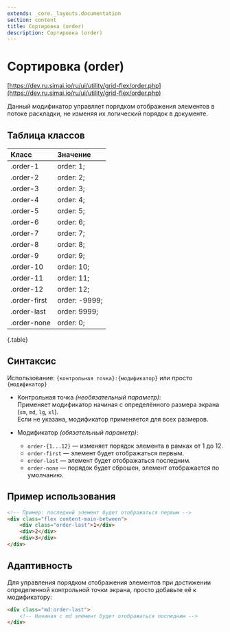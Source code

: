```yaml
---
extends: _core._layouts.documentation
section: content
title: Сортировка (order)
description: Сортировка (order)
---
```


# Сортировка (order)

[https://dev.ru.simai.io/ru/ui/utility/grid-flex/order.php](https://dev.ru.simai.io/ru/ui/utility/grid-flex/order.php)

Данный модификатор управляет порядком отображения элементов в потоке раскладки, не изменяя их логический порядок в
документе.

## Таблица классов

| Класс        | Значение       |
|:-------------|:---------------|
| .order-1     | order: 1;      |
| .order-2     | order: 2;      |
| .order-3     | order: 3;      |
| .order-4     | order: 4;      |
| .order-5     | order: 5;      |
| .order-6     | order: 6;      |
| .order-7     | order: 7;      |
| .order-8     | order: 8;      |
| .order-9     | order: 9;      |
| .order-10    | order: 10;     |
| .order-11    | order: 11;     |
| .order-12    | order: 12;     |
| .order-first | order: \-9999; |
| .order-last  | order: 9999;   |
| .order-none  | order: 0;      |
{.table}

## Синтаксис

Использование: `{контрольная точка}:{модификатор}` или просто `{модификатор}`

- Контрольная точка *(необязательный параметр)*:  
  Применяет модификатор начиная с определённого размера экрана (`sm`, `md`, `lg`, `xl`).  
  Если не указана, модификатор применяется для всех размеров.

- Модификатор *(обязательный параметр)*:

    - `order-{1...12}` — изменяет порядок элемента в рамках от 1 до 12\.
    - `order-first` — элемент будет отображаться первым.
    - `order-last` — элемент будет отображаться последним.
    - `order-none` — порядок будет сброшен, элемент отображается по умолчанию.

## Пример использования

```html
<!-- Пример: последний элемент будет отображаться первым -->
<div class="flex content-main-between">
    <div class="order-last">1</div>
    <div>2</div>
    <div>3</div>
</div>
```

## Адаптивность

Для управления порядком отображения элементов при достижении определенной контрольной точки экрана, просто добавьте её к
модификатору:

```html
<div class="md:order-last">
    <!-- Начиная с md элемент будет отображаться последним -->
</div>
```
